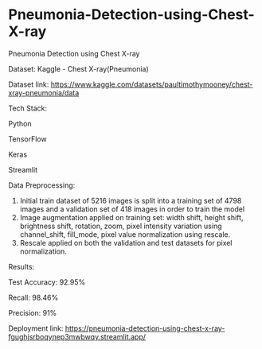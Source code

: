 # Pneumonia-Detection-using-Chest-X-ray
Pneumonia Detection using Chest X-ray  

Dataset: Kaggle - Chest X-ray(Pneumonia)

Dataset link: 
https://www.kaggle.com/datasets/paultimothymooney/chest-xray-pneumonia/data

Tech Stack:

Python

TensorFlow

Keras

Streamlit

Data Preprocessing:

1. Initial train dataset of 5216 images is split into a training set of 4798 images and a validation set of 418 images in order to train the model
2. Image augmentation applied on training set: width shift, height shift,  brightness shift, rotation, zoom, pixel intensity variation using channel_shift, fill_mode, pixel value normalization using rescale.
3. Rescale applied on both the validation and test datasets for pixel normalization.

Results:

Test Accuracy: 92.95% 

Recall: 98.46%

Precision: 91%

Deployment link:
https://pneumonia-detection-using-chest-x-ray-fgughjsrboqynep3mwbwqy.streamlit.app/

